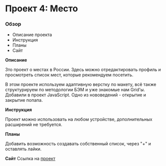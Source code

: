 # Проект 4: Место

### Обзор
* Описание проекта
* Инструкция
* Планы
* Сайт

**Описание**

Зто проект о местах в России.
Здесь можно отредактировать профиль и просмотреть список мест, которые рекомендуем посетить.

В этом проекте используем адаптивную верстку по макету, всё также структурируем по методологии БЭМ и уже знакомые нам Grid'ы.
Добавили в проект JavaScript. Одно из нововедений - открытие и закрытие попапа.

**Инструкция**

Проект можно использовать на любом устройстве, дополнительных расширений не требуется.

**Планы**

Добавить возможность создавать собственный список, через "+" и оставлять лайки.

**Сайт**
Ссылка на [проект](https://ikatds.github.io/mesto/ "Mesto")